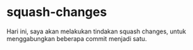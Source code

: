 # squash-changes
Hari ini, saya akan melakukan tindakan squash changes, untuk menggabungkan beberapa commit menjadi satu.
